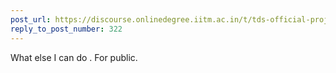 ```yaml
---
post_url: https://discourse.onlinedegree.iitm.ac.in/t/tds-official-project1-discrepencies/171141/323
reply_to_post_number: 322
---
```

What else I can do . For public.